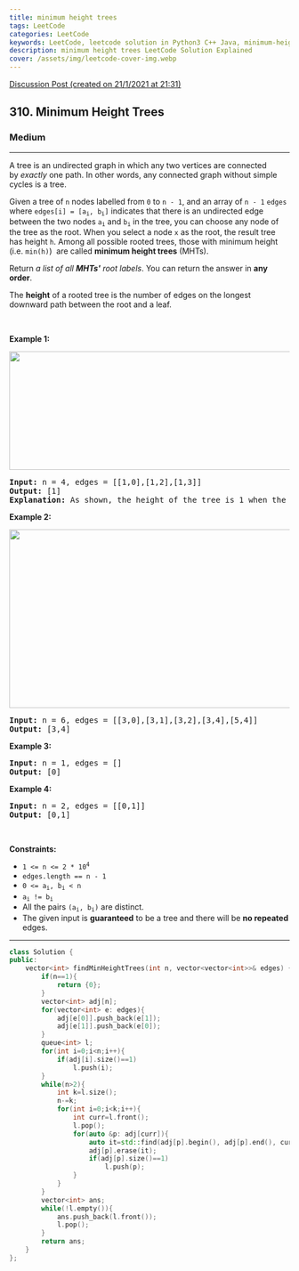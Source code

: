 ```yaml
---
title: minimum height trees
tags: LeetCode
categories: LeetCode
keywords: LeetCode, leetcode solution in Python3 C++ Java, minimum-height-trees solution
description: minimum height trees LeetCode Solution Explained
cover: /assets/img/leetcode-cover-img.webp
---
```



[Discussion Post (created on 21/1/2021 at 21:31)](https://leetcode.com/problems/minimum-height-trees/discuss/1076511/C%2B%2B-or-O(n))  
<h2>310. Minimum Height Trees</h2><h3>Medium</h3><hr><div><p>A tree is an undirected graph in which any two vertices are connected by&nbsp;<i>exactly</i>&nbsp;one path. In other words, any connected graph without simple cycles is a tree.</p>

<p>Given a tree of <code>n</code> nodes&nbsp;labelled from <code>0</code> to <code>n - 1</code>, and an array of&nbsp;<code>n - 1</code>&nbsp;<code>edges</code> where <code>edges[i] = [a<sub>i</sub>, b<sub>i</sub>]</code> indicates that there is an undirected edge between the two nodes&nbsp;<code>a<sub>i</sub></code> and&nbsp;<code>b<sub>i</sub></code> in the tree,&nbsp;you can choose any node of the tree as the root. When you select a node <code>x</code> as the root, the result tree has height <code>h</code>. Among all possible rooted trees, those with minimum height (i.e. <code>min(h)</code>)&nbsp; are called <strong>minimum height trees</strong> (MHTs).</p>

<p>Return <em>a list of all <strong>MHTs'</strong> root labels</em>.&nbsp;You can return the answer in <strong>any order</strong>.</p>

<p>The <strong>height</strong> of a rooted tree is the number of edges on the longest downward path between the root and a leaf.</p>

<p>&nbsp;</p>
<p><strong>Example 1:</strong></p>
<img alt="" src="https://assets.leetcode.com/uploads/2020/09/01/e1.jpg" style="width: 800px; height: 213px;">
<pre><strong>Input:</strong> n = 4, edges = [[1,0],[1,2],[1,3]]
<strong>Output:</strong> [1]
<strong>Explanation:</strong> As shown, the height of the tree is 1 when the root is the node with label 1 which is the only MHT.
</pre>

<p><strong>Example 2:</strong></p>
<img alt="" src="https://assets.leetcode.com/uploads/2020/09/01/e2.jpg" style="width: 800px; height: 321px;">
<pre><strong>Input:</strong> n = 6, edges = [[3,0],[3,1],[3,2],[3,4],[5,4]]
<strong>Output:</strong> [3,4]
</pre>

<p><strong>Example 3:</strong></p>

<pre><strong>Input:</strong> n = 1, edges = []
<strong>Output:</strong> [0]
</pre>

<p><strong>Example 4:</strong></p>

<pre><strong>Input:</strong> n = 2, edges = [[0,1]]
<strong>Output:</strong> [0,1]
</pre>

<p>&nbsp;</p>
<p><strong>Constraints:</strong></p>

<ul>
	<li><code>1 &lt;= n &lt;= 2 * 10<sup>4</sup></code></li>
	<li><code>edges.length == n - 1</code></li>
	<li><code>0 &lt;= a<sub>i</sub>, b<sub>i</sub> &lt; n</code></li>
	<li><code>a<sub>i</sub> != b<sub>i</sub></code></li>
	<li>All the pairs <code>(a<sub>i</sub>, b<sub>i</sub>)</code> are distinct.</li>
	<li>The given input is <strong>guaranteed</strong> to be a tree and there will be <strong>no repeated</strong> edges.</li>
</ul>
</div>

---




```cpp
class Solution {
public:
    vector<int> findMinHeightTrees(int n, vector<vector<int>>& edges) {
        if(n==1){
            return {0};
        }
        vector<int> adj[n];
        for(vector<int> e: edges){
            adj[e[0]].push_back(e[1]);
            adj[e[1]].push_back(e[0]);
        }
        queue<int> l;
        for(int i=0;i<n;i++){
            if(adj[i].size()==1)
                l.push(i);
        }
        while(n>2){
            int k=l.size();
            n-=k;
            for(int i=0;i<k;i++){
                int curr=l.front();
                l.pop();
                for(auto &p: adj[curr]){
                    auto it=std::find(adj[p].begin(), adj[p].end(), curr);
                    adj[p].erase(it);
                    if(adj[p].size()==1)
                        l.push(p);
                }
            }
        }
        vector<int> ans;
        while(!l.empty()){
            ans.push_back(l.front());
            l.pop();
        }
        return ans;
    }
};
```
